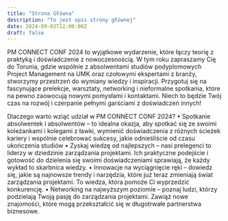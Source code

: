 ```yaml
---
title: "Strona Główna"
description: "To jest opis strony głównej"
date: 2024-09-02T12:00:00Z
draft: false
---
```


PM CONNECT CONF 2024 to wyjątkowe wydarzenie, które łączy teorię z praktyką i doświadczenie z nowoczesnością. W tym roku zapraszamy Cię do Torunia, gdzie wspólnie z absolwentami studiów podyplomowych Project Management na UMK oraz czołowymi ekspertami z branży, stworzymy przestrzeń do wymiany wiedzy i inspiracji. Przygotuj się na fascynujące prelekcje, warsztaty, networking i nieformalne spotkania, które na pewno zaowocują nowymi pomysłami i kontaktami. Niech to będzie Twój czas na rozwój i czerpanie pełnymi garściami z doświadczeń innych!

Dlaczego warto wziąć udział w PM CONNECT CONF 2024?
•	Spotkanie absolwentek i absolwentów  – to idealna okazja, aby spotkać się ze swoimi koleżankami i kolegami z ławki, wymienić doświadczenia z różnych ścieżek kariery i wspólnie celebrować sukcesy, jakie odnieśliście od czasu ukończenia studiów
•	Zyskaj wiedzę od najlepszych – nasi prelegenci to liderzy w dziedzinie zarządzania projektami. Ich praktyczne podejście i gotowość do dzielenia się swoimi doświadczeniami sprawiają, że każdy wykład to skarbnica wiedzy.
•	Innowacje na wyciągnięcie ręki – dowiedz się, jakie są najnowsze trendy i narzędzia, które już teraz zmieniają świat zarządzania projektami. To wiedza, która pomoże Ci wyprzedzić konkurencję.
•	Networking na najwyższym poziomie – poznaj ludzi, którzy podzielają Twoją pasję do zarządzania projektami. Zawiąż nowe znajomości, które mogą przekształcić się w długotrwałe partnerstwa biznesowe.

